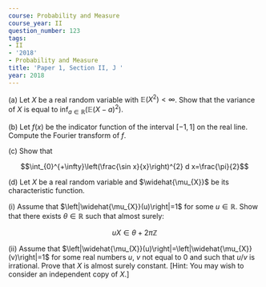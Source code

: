 ```yaml
---
course: Probability and Measure
course_year: II
question_number: 123
tags:
- II
- '2018'
- Probability and Measure
title: 'Paper 1, Section II, J '
year: 2018
---
```




(a) Let $X$ be a real random variable with $\mathbb{E}\left(X^{2}\right)<\infty$. Show that the variance of $X$ is equal to $\inf _{a \in \mathbb{R}}\left(\mathbb{E}(X-a)^{2}\right)$.

(b) Let $f(x)$ be the indicator function of the interval $[-1,1]$ on the real line. Compute the Fourier transform of $f$.

(c) Show that

$$\int_{0}^{+\infty}\left(\frac{\sin x}{x}\right)^{2} d x=\frac{\pi}{2}$$

(d) Let $X$ be a real random variable and $\widehat{\mu_{X}}$ be its characteristic function.

(i) Assume that $\left|\widehat{\mu_{X}}(u)\right|=1$ for some $u \in \mathbb{R}$. Show that there exists $\theta \in \mathbb{R}$ such that almost surely:

$$u X \in \theta+2 \pi \mathbb{Z}$$

(ii) Assume that $\left|\widehat{\mu_{X}}(u)\right|=\left|\widehat{\mu_{X}}(v)\right|=1$ for some real numbers $u$, $v$ not equal to 0 and such that $u / v$ is irrational. Prove that $X$ is almost surely constant. [Hint: You may wish to consider an independent copy of $X$.]